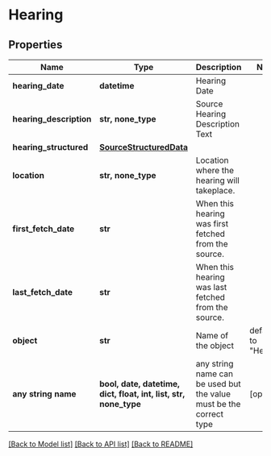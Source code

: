 # Hearing


## Properties
Name | Type | Description | Notes
------------ | ------------- | ------------- | -------------
**hearing_date** | **datetime** | Hearing Date | 
**hearing_description** | **str, none_type** | Source Hearing Description Text | 
**hearing_structured** | [**SourceStructuredData**](SourceStructuredData.md) |  | 
**location** | **str, none_type** | Location where the hearing will takeplace. | 
**first_fetch_date** | **str** | When this hearing was first fetched from the source. | 
**last_fetch_date** | **str** | When this hearing was last fetched from the source. | 
**object** | **str** | Name of the object | defaults to "Hearing"
**any string name** | **bool, date, datetime, dict, float, int, list, str, none_type** | any string name can be used but the value must be the correct type | [optional]

[[Back to Model list]](../README.md#documentation-for-models) [[Back to API list]](../README.md#documentation-for-api-endpoints) [[Back to README]](../README.md)


